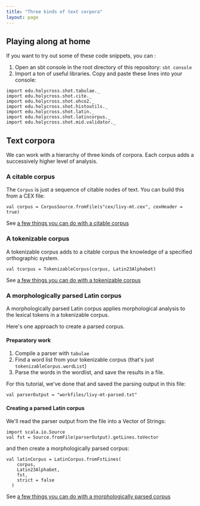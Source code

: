 ```yaml
---
title: "Three kinds of text corpora"
layout: page
---
```


## Playing along at home

If you want to try out some of these code snippets, you can :

1.  Open an sbt console in the root directory of this repository:  `sbt console`
2. Import a ton of useful libraries.  Copy and paste these lines into your console:

```tut:silent
import edu.holycross.shot.tabulae._
import edu.holycross.shot.cite._
import edu.holycross.shot.ohco2._
import edu.holycross.shot.histoutils._
import edu.holycross.shot.latin._
import edu.holycross.shot.latincorpus._
import edu.holycross.shot.mid.validator._
```


## Text corpora

We can work with a hierarchy of three kinds of corpora.  Each corpus adds a successively higher level of analysis.

### A citable corpus

The `Corpus` is just a sequence of citable nodes of text.  You can build this from a CEX file:

```tut:silent
val corpus = CorpusSource.fromFile(s"cex/livy-mt.cex", cexHeader = true)
```

See [a few things you can do with a citable corpus](citableCorpus/)


### A tokenizable corpus

A tokenizable corpus adds to a citable corpus the knowledge of a specified orthographic system.

```tut:silent
val tcorpus = TokenizableCorpus(corpus, Latin23Alphabet)
```

See [a few things you can do with a tokenizable corpus](tokenizableCorpus/)


### A morphologically parsed Latin corpus

A morphologically parsed Latin corpus applies morphological analysis to  the lexical tokens in a tokenizable corpus.

Here's one approach to create a parsed corpus.

#### Preparatory work

1. Compile a parser with `tabulae`
2.  Find a word list from your tokenizable corpus (that's just `tokenizableCorpus.wordList`)
3.  Parse the words in the wordlist, and save the results in a file.

For this tutorial, we've done that and saved the parsing output in this file:

```tut:silent
val parserOutput = "workfiles/livy-mt-parsed.txt"
```


#### Creating a parsed Latin corpus

We'll read the parser output from the file into a Vector of Strings:

```tut:silent
import scala.io.Source
val fst = Source.fromFile(parserOutput).getLines.toVector
```

and then create a morphologically parsed corpus:

```tut:silent
val latinCorpus = LatinCorpus.fromFstLines(
    corpus,
    Latin23Alphabet,
    fst,
    strict = false
  )
```

See [a few things you can do with a morphologically parsed corpus](parsedCorpus/)
